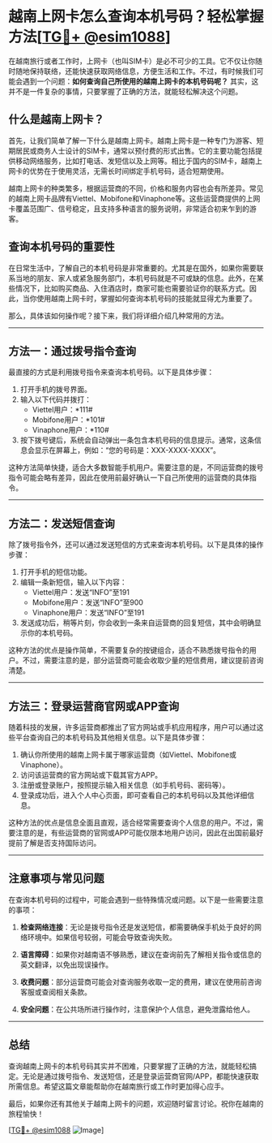 # 越南上网卡怎么查询本机号码？轻松掌握方法[[TG💪+ @esim1088](https://t.me/s/esim1088)]

在越南旅行或者工作时，上网卡（也叫SIM卡）是必不可少的工具。它不仅让你随时随地保持联络，还能快速获取网络信息，方便生活和工作。不过，有时候我们可能会遇到一个问题：**如何查询自己所使用的越南上网卡的本机号码呢？** 其实，这并不是一件复杂的事情，只要掌握了正确的方法，就能轻松解决这个问题。

## 什么是越南上网卡？

首先，让我们简单了解一下什么是越南上网卡。越南上网卡是一种专门为游客、短期居民或商务人士设计的SIM卡，通常以预付费的形式出售。它的主要功能包括提供移动网络服务，比如打电话、发短信以及上网等。相比于国内的SIM卡，越南上网卡的优势在于使用灵活，无需长时间绑定手机号码，适合短期使用。

越南上网卡的种类繁多，根据运营商的不同，价格和服务内容也会有所差异。常见的越南上网卡品牌有Viettel、Mobifone和Vinaphone等。这些运营商提供的上网卡覆盖范围广、信号稳定，且支持多种语言的服务说明，非常适合初来乍到的游客。

## 查询本机号码的重要性

在日常生活中，了解自己的本机号码是非常重要的。尤其是在国外，如果你需要联系当地的朋友、家人或紧急服务部门，本机号码就是不可或缺的信息。此外，在某些情况下，比如购买商品、入住酒店时，商家可能也需要验证你的联系方式。因此，当你使用越南上网卡时，掌握如何查询本机号码的技能就显得尤为重要了。

那么，具体该如何操作呢？接下来，我们将详细介绍几种常用的方法。

---

## 方法一：通过拨号指令查询

最直接的方式是利用拨号指令来查询本机号码。以下是具体步骤：

1. 打开手机的拨号界面。
2. 输入以下代码并拨打：
   - Viettel用户：*111#
   - Mobifone用户：*101#
   - Vinaphone用户：*110#
3. 按下拨号键后，系统会自动弹出一条包含本机号码的信息提示。通常，这条信息会显示在屏幕上，例如：“您的号码是：XXX-XXXX-XXXX”。

这种方法简单快捷，适合大多数智能手机用户。需要注意的是，不同运营商的拨号指令可能会略有差异，因此在使用前最好确认一下自己所使用的运营商的具体指令。

---

## 方法二：发送短信查询

除了拨号指令外，还可以通过发送短信的方式来查询本机号码。以下是具体的操作步骤：

1. 打开手机的短信功能。
2. 编辑一条新短信，输入以下内容：
   - Viettel用户：发送“INFO”至191
   - Mobifone用户：发送“INFO”至900
   - Vinaphone用户：发送“INFO”至191
3. 发送成功后，稍等片刻，你会收到一条来自运营商的回复短信，其中会明确显示你的本机号码。

这种方法的优点是操作简单，不需要复杂的按键组合，适合不熟悉拨号指令的用户。不过，需要注意的是，部分运营商可能会收取少量的短信费用，建议提前咨询清楚。

---

## 方法三：登录运营商官网或APP查询

随着科技的发展，许多运营商都推出了官方网站或手机应用程序，用户可以通过这些平台查询自己的本机号码及其他相关信息。以下是具体步骤：

1. 确认你所使用的越南上网卡属于哪家运营商（如Viettel、Mobifone或Vinaphone）。
2. 访问该运营商的官方网站或下载其官方APP。
3. 注册或登录账户，按照提示输入相关信息（如手机号码、密码等）。
4. 登录成功后，进入个人中心页面，即可查看自己的本机号码以及其他详细信息。

这种方法的优点是信息全面且直观，适合经常需要查询个人信息的用户。不过，需要注意的是，有些运营商的官网或APP可能仅限本地用户访问，因此在出国前最好提前了解是否支持国际访问。

---

## 注意事项与常见问题

在查询本机号码的过程中，可能会遇到一些特殊情况或问题。以下是一些需要注意的事项：

1. **检查网络连接**：无论是拨号指令还是发送短信，都需要确保手机处于良好的网络环境中。如果信号较弱，可能会导致查询失败。
   
2. **语言障碍**：如果你对越南语不够熟悉，建议在查询前先了解相关指令或信息的英文翻译，以免出现误操作。

3. **收费问题**：部分运营商可能会对查询服务收取一定的费用，建议在使用前咨询客服或查阅相关条款。

4. **安全问题**：在公共场所进行操作时，注意保护个人信息，避免泄露给他人。

---

## 总结

查询越南上网卡的本机号码其实并不困难，只要掌握了正确的方法，就能轻松搞定。无论是通过拨号指令、发送短信，还是登录运营商官网/APP，都能快速获取所需信息。希望这篇文章能帮助你在越南旅行或工作时更加得心应手。

最后，如果你还有其他关于越南上网卡的问题，欢迎随时留言讨论。祝你在越南的旅程愉快！

[[TG💪+ @esim1088](https://t.me/s/esim1088) ![Image](https://i.postimg.cc/4NQfJmqS/Snipaste-2025-05-13-00-14-12.png)]